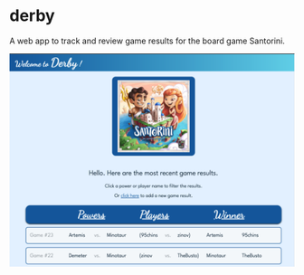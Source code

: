 # derby
A web app to track and review game results for the board game Santorini.

![](ReadMe-assets/screenshot.png)
